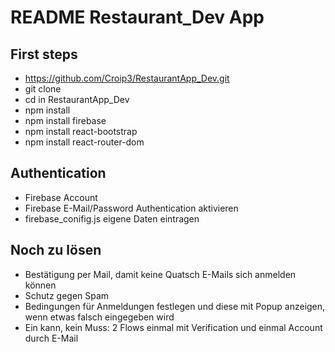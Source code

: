 # README Restaurant_Dev App

## First steps
- https://github.com/Croip3/RestaurantApp_Dev.git
- git clone
- cd in RestaurantApp_Dev
- npm install
- npm install firebase
- npm install react-bootstrap
- npm install react-router-dom


## Authentication 
- Firebase Account
- Firebase E-Mail/Password Authentication aktivieren 
- firebase_conifig.js eigene Daten eintragen

## Noch zu lösen
- Bestätigung per Mail, damit keine Quatsch E-Mails sich anmelden können
- Schutz gegen Spam
- Bedingungen für Anmeldungen festlegen und diese mit Popup anzeigen, wenn etwas falsch eingegeben wird
- Ein kann, kein Muss: 2 Flows einmal mit Verification und einmal Account durch E-Mail 
